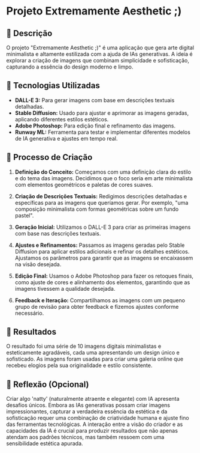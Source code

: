 # Projeto Extremamente Aesthetic ;)

## 📒 Descrição
O projeto "Extremamente Aesthetic ;)" é uma aplicação que gera arte digital minimalista e altamente estilizada com a ajuda de IAs generativas. A ideia é explorar a criação de imagens que combinam simplicidade e sofisticação, capturando a essência do design moderno e limpo.

## 🤖 Tecnologias Utilizadas
- **DALL-E 3:** Para gerar imagens com base em descrições textuais detalhadas.
- **Stable Diffusion:** Usado para ajustar e aprimorar as imagens geradas, aplicando diferentes estilos estéticos.
- **Adobe Photoshop:** Para edição final e refinamento das imagens.
- **Runway ML:** Ferramenta para testar e implementar diferentes modelos de IA generativa e ajustes em tempo real.

## 🧐 Processo de Criação
1. **Definição do Conceito:** Começamos com uma definição clara do estilo e do tema das imagens. Decidimos que o foco seria em arte minimalista com elementos geométricos e paletas de cores suaves.
  
2. **Criação de Descrições Textuais:** Redigimos descrições detalhadas e específicas para as imagens que queríamos gerar. Por exemplo, "uma composição minimalista com formas geométricas sobre um fundo pastel".

3. **Geração Inicial:** Utilizamos o DALL-E 3 para criar as primeiras imagens com base nas descrições textuais.

4. **Ajustes e Refinamentos:** Passamos as imagens geradas pelo Stable Diffusion para aplicar estilos adicionais e refinar os detalhes estéticos. Ajustamos os parâmetros para garantir que as imagens se encaixassem na visão desejada.

5. **Edição Final:** Usamos o Adobe Photoshop para fazer os retoques finais, como ajuste de cores e alinhamento dos elementos, garantindo que as imagens tivessem a qualidade desejada.

6. **Feedback e Iteração:** Compartilhamos as imagens com um pequeno grupo de revisão para obter feedback e fizemos ajustes conforme necessário.

## 🚀 Resultados
O resultado foi uma série de 10 imagens digitais minimalistas e esteticamente agradáveis, cada uma apresentando um design único e sofisticado. As imagens foram usadas para criar uma galeria online que recebeu elogios pela sua originalidade e estilo consistente.

## 💭 Reflexão (Opcional)
Criar algo 'natty' (naturalmente atraente e elegante) com IA apresenta desafios únicos. Embora as IAs generativas possam criar imagens impressionantes, capturar a verdadeira essência da estética e da sofisticação requer uma combinação de criatividade humana e ajuste fino das ferramentas tecnológicas. A interação entre a visão do criador e as capacidades da IA é crucial para produzir resultados que não apenas atendam aos padrões técnicos, mas também ressoem com uma sensibilidade estética apurada.
